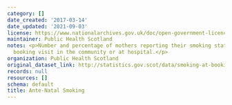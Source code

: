 ```yaml
---
category: []
date_created: '2017-03-14'
date_updated: '2021-09-03'
license: https://www.nationalarchives.gov.uk/doc/open-government-licence/version/3/
maintainer: Public Health Scotland
notes: <p>Number and percentage of mothers reporting their smoking status at ante-natal
  booking visit in the community or at hospital.</p>
organization: Public Health Scotland
original_dataset_link: http://statistics.gov.scot/data/smoking-at-booking
records: null
resources: []
schema: default
title: Ante-Natal Smoking
---
```


